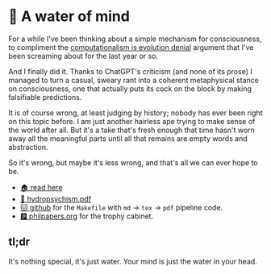 # 🌊 A water of mind

For a while I've been thinking about a simple mechanism for consciousness,
to compliment the [computationalism is evolution denial](/~/doc/thoughts/evolution-denial)
argument that I've been screaming about for the last year or so.

And I finally did it. Thanks to ChatGPT's criticism (and none of its prose) I
managed to turn a casual, sweary rant into a coherent metaphysical stance on
consciousness, one that actually puts its cock on the block by making
falsifiable predictions.

It is of course wrong, at least judging by history; nobody has ever been right
on this topic before. I am just another hairless ape trying to make sense of the
world after all. But it's a take that's fresh enough that time hasn't worn away
all the meaningful parts until all that remains are empty words and abstraction.

So it's wrong, but maybe it's less wrong, and that's all we can ever hope to be.

* [🏠 read here](/~/doc/thoughts/hydropsychism)
* [📎 hydropsychism.pdf](hydropsychism.pdf)
* [🐱 github](https://github.com/bitplane/bitplane.net/tree/master/~/doc/thoughts/hydropsychism)
  for the `Makefile` with `md` -> `tex` -> `pdf` pipeline code.
* [🅿️ philpapers.org](https://philpapers.org/rec/DAVHAW-4)
  for the trophy cabinet.

## tl;dr

It's nothing special, it's just water. Your mind is just the water in your head.
